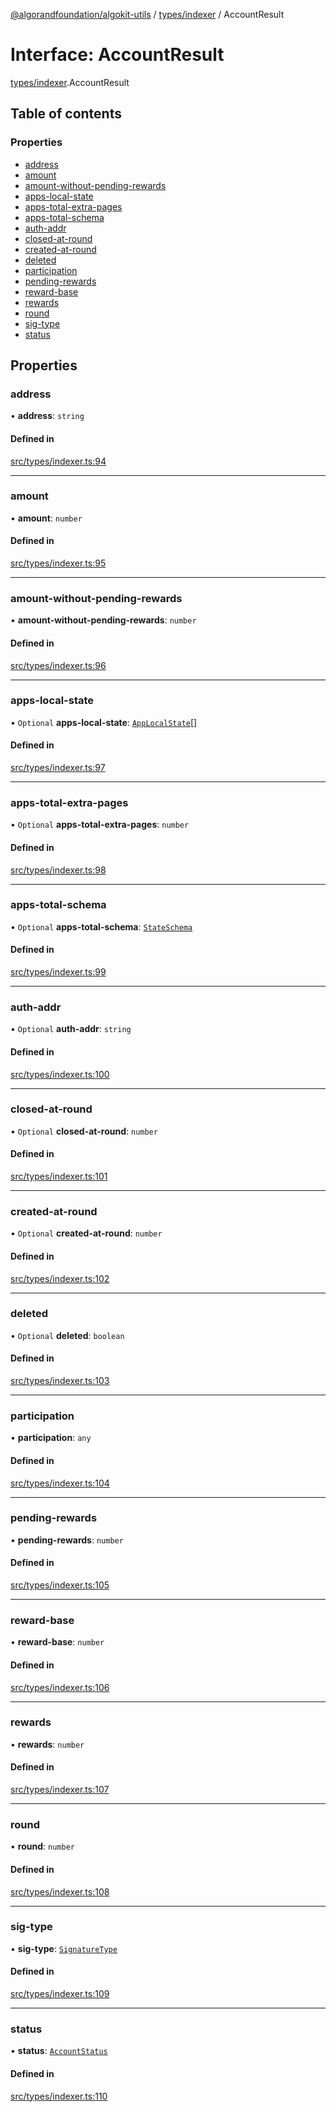 [@algorandfoundation/algokit-utils](../README.md) / [types/indexer](../modules/types_indexer.md) / AccountResult

# Interface: AccountResult

[types/indexer](../modules/types_indexer.md).AccountResult

## Table of contents

### Properties

- [address](types_indexer.AccountResult.md#address)
- [amount](types_indexer.AccountResult.md#amount)
- [amount-without-pending-rewards](types_indexer.AccountResult.md#amount-without-pending-rewards)
- [apps-local-state](types_indexer.AccountResult.md#apps-local-state)
- [apps-total-extra-pages](types_indexer.AccountResult.md#apps-total-extra-pages)
- [apps-total-schema](types_indexer.AccountResult.md#apps-total-schema)
- [auth-addr](types_indexer.AccountResult.md#auth-addr)
- [closed-at-round](types_indexer.AccountResult.md#closed-at-round)
- [created-at-round](types_indexer.AccountResult.md#created-at-round)
- [deleted](types_indexer.AccountResult.md#deleted)
- [participation](types_indexer.AccountResult.md#participation)
- [pending-rewards](types_indexer.AccountResult.md#pending-rewards)
- [reward-base](types_indexer.AccountResult.md#reward-base)
- [rewards](types_indexer.AccountResult.md#rewards)
- [round](types_indexer.AccountResult.md#round)
- [sig-type](types_indexer.AccountResult.md#sig-type)
- [status](types_indexer.AccountResult.md#status)

## Properties

### address

• **address**: `string`

#### Defined in

[src/types/indexer.ts:94](https://github.com/algorandfoundation/algokit-utils-ts/blob/main/src/types/indexer.ts#L94)

___

### amount

• **amount**: `number`

#### Defined in

[src/types/indexer.ts:95](https://github.com/algorandfoundation/algokit-utils-ts/blob/main/src/types/indexer.ts#L95)

___

### amount-without-pending-rewards

• **amount-without-pending-rewards**: `number`

#### Defined in

[src/types/indexer.ts:96](https://github.com/algorandfoundation/algokit-utils-ts/blob/main/src/types/indexer.ts#L96)

___

### apps-local-state

• `Optional` **apps-local-state**: [`AppLocalState`](types_indexer.AppLocalState.md)[]

#### Defined in

[src/types/indexer.ts:97](https://github.com/algorandfoundation/algokit-utils-ts/blob/main/src/types/indexer.ts#L97)

___

### apps-total-extra-pages

• `Optional` **apps-total-extra-pages**: `number`

#### Defined in

[src/types/indexer.ts:98](https://github.com/algorandfoundation/algokit-utils-ts/blob/main/src/types/indexer.ts#L98)

___

### apps-total-schema

• `Optional` **apps-total-schema**: [`StateSchema`](types_indexer.StateSchema.md)

#### Defined in

[src/types/indexer.ts:99](https://github.com/algorandfoundation/algokit-utils-ts/blob/main/src/types/indexer.ts#L99)

___

### auth-addr

• `Optional` **auth-addr**: `string`

#### Defined in

[src/types/indexer.ts:100](https://github.com/algorandfoundation/algokit-utils-ts/blob/main/src/types/indexer.ts#L100)

___

### closed-at-round

• `Optional` **closed-at-round**: `number`

#### Defined in

[src/types/indexer.ts:101](https://github.com/algorandfoundation/algokit-utils-ts/blob/main/src/types/indexer.ts#L101)

___

### created-at-round

• `Optional` **created-at-round**: `number`

#### Defined in

[src/types/indexer.ts:102](https://github.com/algorandfoundation/algokit-utils-ts/blob/main/src/types/indexer.ts#L102)

___

### deleted

• `Optional` **deleted**: `boolean`

#### Defined in

[src/types/indexer.ts:103](https://github.com/algorandfoundation/algokit-utils-ts/blob/main/src/types/indexer.ts#L103)

___

### participation

• **participation**: `any`

#### Defined in

[src/types/indexer.ts:104](https://github.com/algorandfoundation/algokit-utils-ts/blob/main/src/types/indexer.ts#L104)

___

### pending-rewards

• **pending-rewards**: `number`

#### Defined in

[src/types/indexer.ts:105](https://github.com/algorandfoundation/algokit-utils-ts/blob/main/src/types/indexer.ts#L105)

___

### reward-base

• **reward-base**: `number`

#### Defined in

[src/types/indexer.ts:106](https://github.com/algorandfoundation/algokit-utils-ts/blob/main/src/types/indexer.ts#L106)

___

### rewards

• **rewards**: `number`

#### Defined in

[src/types/indexer.ts:107](https://github.com/algorandfoundation/algokit-utils-ts/blob/main/src/types/indexer.ts#L107)

___

### round

• **round**: `number`

#### Defined in

[src/types/indexer.ts:108](https://github.com/algorandfoundation/algokit-utils-ts/blob/main/src/types/indexer.ts#L108)

___

### sig-type

• **sig-type**: [`SignatureType`](../enums/types_indexer.SignatureType.md)

#### Defined in

[src/types/indexer.ts:109](https://github.com/algorandfoundation/algokit-utils-ts/blob/main/src/types/indexer.ts#L109)

___

### status

• **status**: [`AccountStatus`](../enums/types_indexer.AccountStatus.md)

#### Defined in

[src/types/indexer.ts:110](https://github.com/algorandfoundation/algokit-utils-ts/blob/main/src/types/indexer.ts#L110)

